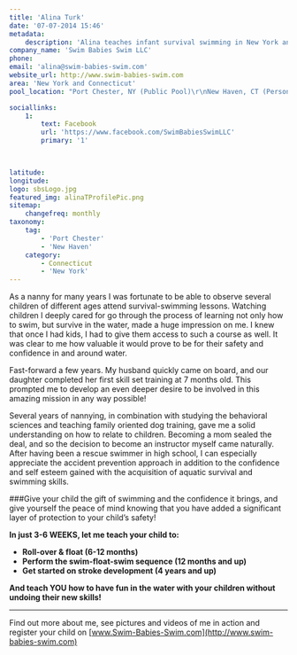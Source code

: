 ```yaml
---
title: 'Alina Turk'
date: '07-07-2014 15:46'
metadata:
    description: 'Alina teaches infant survival swimming in New York and Connecticut.'
company_name: 'Swim Babies Swim LLC'
phone:
email: 'alina@swim-babies-swim.com'
website_url: http://www.swim-babies-swim.com
area: 'New York and Connecticut'
pool_location: "Port Chester, NY (Public Pool)\r\nNew Haven, CT (Personal Pools)"

sociallinks:
    1:
        text: Facebook
        url: 'https://www.facebook.com/SwimBabiesSwimLLC'
        primary: '1'


    
latitude: 
longitude: 
logo: sbsLogo.jpg
featured_img: alinaTProfilePic.png
sitemap:
    changefreq: monthly
taxonomy:
    tag:
        - 'Port Chester'
        - 'New Haven'
    category:
        - Connecticut
        - 'New York'
---
```


As a nanny for many years I was fortunate to be able to observe several children of different ages attend survival-swimming lessons. Watching children I deeply cared for go through the process of learning not only how to swim, but survive in the water, made a huge impression on me. I knew that once I had kids, I had to give them access to such a course as well. It was clear to me how valuable it would prove to be for their safety and confidence in and around water.

Fast-forward a few years. My husband quickly came on board, and our daughter completed her first skill set training at 7 months old. This prompted me to develop an even deeper desire to be involved in this amazing mission in any way possible!

Several years of nannying, in combination with studying the behavioral sciences and teaching family oriented dog training, gave me a solid understanding on how to relate to children. Becoming a mom sealed the deal, and so the decision to become an instructor myself came naturally. After having been a rescue swimmer in high school, I can especially appreciate the accident prevention approach in addition to the confidence and self esteem gained with the acquisition of aquatic survival and swimming skills.

###Give your child the gift of swimming and the confidence it brings, and give yourself the peace of mind knowing that you have added a significant layer of protection to your child’s safety!

**In just 3-6 WEEKS, let me teach your child to:**

- **Roll-over & float (6-12 months)**
- **Perform the swim-float-swim sequence (12 months and up)**
- **Get started on stroke development (4 years and up)**

**And teach YOU how to have fun in the water with your children without undoing their new skills!**

---

Find out more about me, see pictures and videos of me in action and register your child on [www.Swim-Babies-Swim.com](http://www.swim-babies-swim.com)


